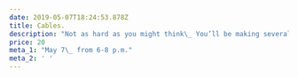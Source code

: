 ```yaml
---
date: 2019-05-07T18:24:53.878Z
title: Cables.
description: "Not as hard as you might think\_ You’ll be making several little samples that you can keep for reference."
price: 20
meta_1: "May 7\_ from 6-8 p.m."
meta_2: ' '
---
```


